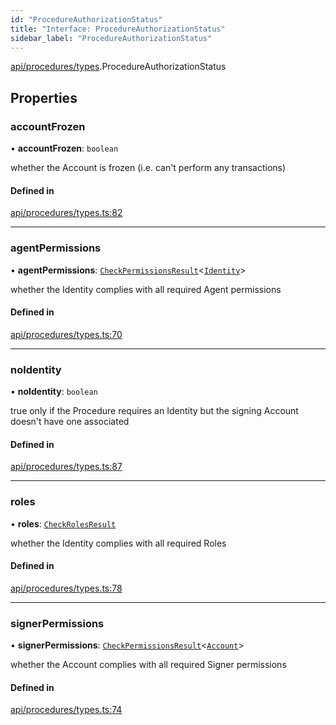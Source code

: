 ```yaml
---
id: "ProcedureAuthorizationStatus"
title: "Interface: ProcedureAuthorizationStatus"
sidebar_label: "ProcedureAuthorizationStatus"
---
```


[api/procedures/types](../../../../../modules/API/Procedures/Types/Types.md).ProcedureAuthorizationStatus

## Properties

### accountFrozen

• **accountFrozen**: `boolean`

whether the Account is frozen (i.e. can't perform any transactions)

#### Defined in

[api/procedures/types.ts:82](https://github.com/PolymeshAssociation/polymesh-sdk/blob/49a0066c3/src/api/procedures/types.ts#L82)

___

### agentPermissions

• **agentPermissions**: [`CheckPermissionsResult`](../../../Entities/Types/CheckPermissionsResult/CheckPermissionsResult.md)\<[`Identity`](../../../../../enums/API/Entities/Types/SignerType/SignerType.md#identity)\>

whether the Identity complies with all required Agent permissions

#### Defined in

[api/procedures/types.ts:70](https://github.com/PolymeshAssociation/polymesh-sdk/blob/49a0066c3/src/api/procedures/types.ts#L70)

___

### noIdentity

• **noIdentity**: `boolean`

true only if the Procedure requires an Identity but the signing Account
  doesn't have one associated

#### Defined in

[api/procedures/types.ts:87](https://github.com/PolymeshAssociation/polymesh-sdk/blob/49a0066c3/src/api/procedures/types.ts#L87)

___

### roles

• **roles**: [`CheckRolesResult`](../../../Entities/Types/CheckRolesResult/CheckRolesResult.md)

whether the Identity complies with all required Roles

#### Defined in

[api/procedures/types.ts:78](https://github.com/PolymeshAssociation/polymesh-sdk/blob/49a0066c3/src/api/procedures/types.ts#L78)

___

### signerPermissions

• **signerPermissions**: [`CheckPermissionsResult`](../../../Entities/Types/CheckPermissionsResult/CheckPermissionsResult.md)\<[`Account`](../../../../../enums/API/Entities/Types/SignerType/SignerType.md#account)\>

whether the Account complies with all required Signer permissions

#### Defined in

[api/procedures/types.ts:74](https://github.com/PolymeshAssociation/polymesh-sdk/blob/49a0066c3/src/api/procedures/types.ts#L74)
